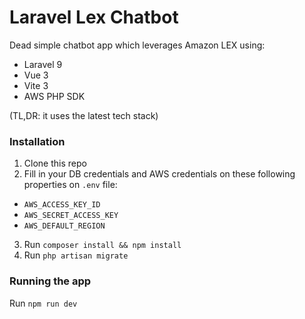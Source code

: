 # Laravel Lex Chatbot

Dead simple chatbot app which leverages Amazon LEX using:
- Laravel 9
- Vue 3
- Vite 3
- AWS PHP SDK

(TL,DR: it uses the latest tech stack)

### Installation

1. Clone this repo
2. Fill in your DB credentials and AWS credentials on these following properties on `.env` file:
- `AWS_ACCESS_KEY_ID`
- `AWS_SECRET_ACCESS_KEY`
- `AWS_DEFAULT_REGION`
3. Run `composer install && npm install`
4. Run `php artisan migrate`

### Running the app

Run `npm run dev`
